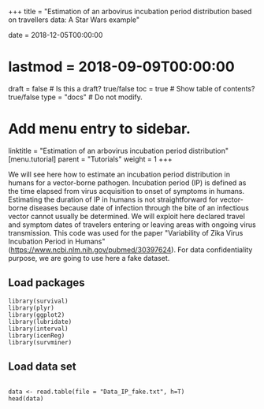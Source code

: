 +++
title = "Estimation of an arbovirus incubation period distribution based on travellers data: A Star Wars example"

date = 2018-12-05T00:00:00
# lastmod = 2018-09-09T00:00:00

draft = false  # Is this a draft? true/false
toc = true  # Show table of contents? true/false
type = "docs"  # Do not modify.

# Add menu entry to sidebar.
linktitle = "Estimation of an arbovirus incubation period distribution"
[menu.tutorial]
  parent = "Tutorials"
  weight = 1
+++

We will see here how to estimate an incubation period distribution in humans for a vector-borne pathogen. Incubation period (IP) is defined as the time elapsed from virus acquisition to onset of symptoms in humans. Estimating the duration of IP in humans is not straightforward for vector-borne diseases because date of infection through the bite of an infectious vector cannot usually be determined. We will exploit here declared travel and symptom dates of travelers entering or leaving areas with ongoing virus transmission.
This code was used for the paper "Variability of Zika Virus Incubation Period in Humans" (https://www.ncbi.nlm.nih.gov/pubmed/30397624). For data confidentiality purpose, we are going to use here a fake dataset.


## Load packages

```{r, packages, results='hide', fig.height=4}
library(survival)
library(plyr)
library(ggplot2)
library(lubridate)
library(interval)
library(icenReg)
library(survminer)

```

## Load data set
```{r, chunk-label, fig.height=4}

data <- read.table(file = "Data_IP_fake.txt", h=T)
head(data)
```
